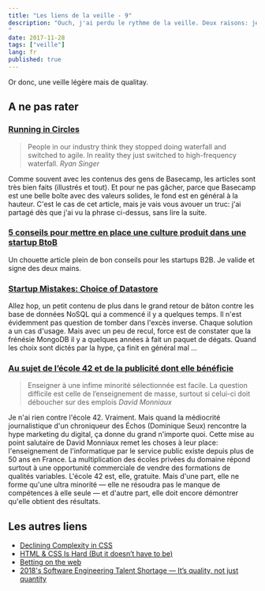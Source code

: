 ```yaml
---
title: "Les liens de la veille - 9"
description: "Ouch, j'ai perdu le rythme de la veille. Deux raisons: je suis pas mal occupé à autre chose et par ailleurs, je dois bien dire que je trouve peu de contenus qui m'accroche ces dernières semaines. 
"
date: 2017-11-28
tags: ["veille"]
lang: fr
published: true
---
```


Or donc, une veille légère mais de qualitay. 

## A ne pas rater

### [Running in Circles](https://m.signalvnoise.com/running-in-circles-aae73d79ce19)

>People in our industry think they stopped doing waterfall and switched to agile. In reality they just switched to high-frequency waterfall.
><cite>Ryan Singer</cite>

Comme souvent avec les contenus des gens de Basecamp, les articles sont très bien faits (illustrés et tout). Et pour ne pas gâcher, parce que Basecamp est une belle boîte avec des valeurs solides, le fond est en général à la hauteur. C'est le cas de cet article, mais je vais vous avouer un truc: j'ai partagé dès que j'ai vu la phrase ci-dessus, sans lire la suite.


### [5 conseils pour mettre en place une culture produit dans une startup BtoB](https://medium.com/nerds-hopwork/5-conseils-pour-mettre-en-place-une-culture-produit-dans-une-startup-btob-1f09316e1dce)

Un chouette article plein de bon conseils pour les startups B2B. Je valide et signe des deux mains.

### [Startup Mistakes: Choice of Datastore](https://www.stavros.io/posts/startup-mistakes-datastore/)

Allez hop, un petit contenu de plus dans le grand retour de bâton contre les base de données NoSQL qui a commencé il y a quelques temps. 
Il n'est évidemment pas question de tomber dans l'excès inverse. Chaque solution a un cas d'usage. Mais avec un peu de recul, force est de constater que la frénésie MongoDB il y a quelques années à fait un paquet de dégats. Quand les choix sont dictés par la hype, ça finit en général mal &hellip;

### [Au sujet de l’école 42 et de la publicité dont elle bénéficie](http://binaire.blog.lemonde.fr/2017/11/09/au-sujet-de-lecole-42-et-de-la-publicite-dont-elle-beneficie/)

>Enseigner à une infime minorité sélectionnée est facile. La question difficile est celle de l’enseignement de masse, surtout si celui-ci doit déboucher sur des emplois
><cite>David Monniaux</cite>

Je n'ai rien contre l'école 42. Vraiment. Mais quand la médiocrité journalistique d'un chroniqueur des Échos (Dominique Seux) rencontre la hype marketing du digital, ça donne du grand n'importe quoi. 
Cette mise au point salutaire de David Monniaux remet les choses à leur place: l'enseignement de l'informatique par le service public existe depuis plus de 50 ans en France. La multiplication des écoles privées du domaine répond surtout à une opportunité commerciale de vendre des formations de qualités variables. L'école 42 est, elle, gratuite. Mais d'une part, elle ne forme qu'une ultra minorité — elle ne résoudra pas le manque de compétences à elle seule — et d'autre part, elle doit encore démontrer qu'elle obtient des résultats.

## Les autres liens

- [Declining Complexity in CSS](http://meyerweb.com/eric/thoughts/2017/11/14/declining-complexity-in-css/)
- [HTML & CSS Is Hard (But it doesn’t have to be)](https://internetingishard.com/html-and-css/)
- [Betting on the web](https://joreteg.com/blog/betting-on-the-web)
- [2018's Software Engineering Talent Shortage — It’s quality, not just quantity](https://hackernoon.com/2018s-software-engineering-talent-shortage-its-quality-not-just-quantity-6bdfa366b899)
